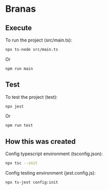 # Branas

## Execute

To run the project (src/main.ts):

```sh
npx ts-node src/main.ts
```

Or

```sh
npm run main
```

## Test

To test the project (test):

```sh
npx jest
```

Or

```sh
npm run test
```

## How this was created

Config typescript environment (tsconfig.json):

```sh
npx tsc --init
```

Config testing environment (jest.config.js):

```sh
npx ts-jest config:init
```
